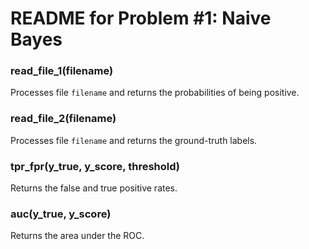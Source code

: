 # README for Problem \#1: Naive Bayes

### read_file_1(filename)
Processes file `filename` and returns the probabilities of being positive.

### read_file_2(filename)
Processes file `filename` and returns the ground-truth labels.

### tpr_fpr(y_true, y_score, threshold)
Returns the false and true positive rates.

### auc(y_true, y_score)
Returns the area under the ROC.